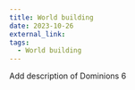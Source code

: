 ```yaml
---
title: World building
date: 2023-10-26
external_link: 
tags:
  - World building
---
```

Add description of Dominions 6

<!--more-->
